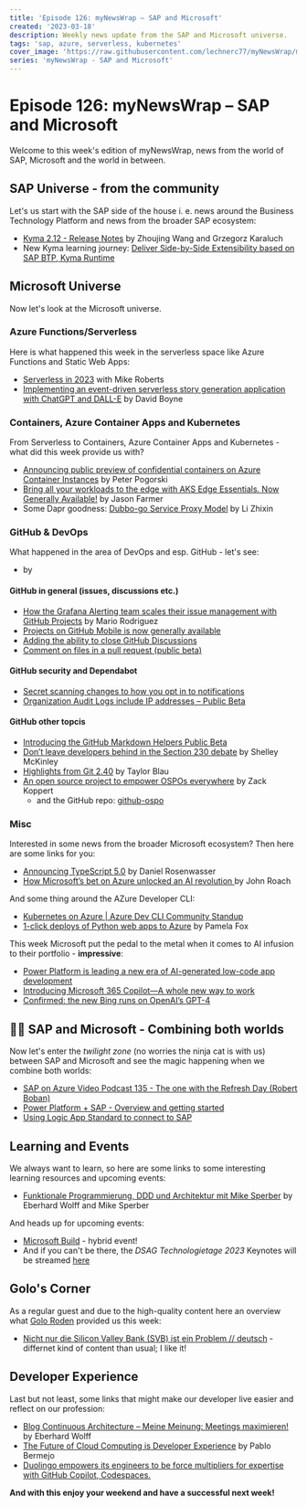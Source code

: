 ```yaml
---
title: 'Episode 126: myNewsWrap – SAP and Microsoft'
created: '2023-03-18'
description: Weekly news update from the SAP and Microsoft universe.
tags: 'sap, azure, serverless, kubernetes'
cover_image: 'https://raw.githubusercontent.com/lechnerc77/myNewsWrap/main/episodes/cover-images/episode126small.png'
series: 'myNewsWrap - SAP and Microsoft'
---
```


# Episode 126: myNewsWrap – SAP and Microsoft

Welcome to this week's edition of myNewsWrap, news from the world of SAP, Microsoft and the world in between.

## SAP Universe - from the community

Let's us start with the SAP side of the house i. e. news around the Business Technology Platform and news from the broader SAP ecosystem:

* [Kyma 2.12 - Release Notes](https://kyma-project.io/blog/2023/3/15/release-notes-212/) by Zhoujing Wang and Grzegorz Karaluch
* New Kyma learning journey: [Deliver Side-by-Side Extensibility based on SAP BTP, Kyma Runtime](https://learning.sap.com/learning-journey/deliver-side-by-side-extensibility-based-on-sap-btp-kyma-runtime)

## Microsoft Universe

Now let's look at the Microsoft universe.

### Azure Functions/Serverless

Here is what happened this week in the serverless space like Azure Functions and Static Web Apps:

* [Serverless in 2023](https://www.thoughtworks.com/en-us/insights/podcasts/technology-podcasts/serverless-in-2023) with  Mike Roberts
* [Implementing an event-driven serverless story generation application with ChatGPT and DALL-E](https://aws.amazon.com/blogs/compute/implementing-an-event-driven-serverless-story-generation-application-with-chatgpt-and-dall-e/) by David Boyne

### Containers, Azure Container Apps and Kubernetes

From Serverless to Containers, Azure Container Apps and Kubernetes - what did this week provide us with?

* [Announcing public preview of confidential containers on Azure Container Instances](https://techcommunity.microsoft.com/t5/apps-on-azure-blog/announcing-public-preview-of-confidential-containers-on-azure/ba-p/3755623?WT.mc_id=AZ-MVP-5004195) by Peter Pogorski
* [Bring all your workloads to the edge with AKS Edge Essentials. Now Generally Available!](https://techcommunity.microsoft.com/t5/internet-of-things-blog/bring-all-your-workloads-to-the-edge-with-aks-edge-essentials/ba-p/3765162?WT.mc_id=AZ-MVP-5004195) by Jason Farmer
* Some Dapr goodness: [Dubbo-go Service Proxy Model](https://www.alibabacloud.com/blog/599772) by Li Zhixin 

### GitHub & DevOps

What happened in the area of DevOps and esp. GitHub - let's see:

* []() by

#### GitHub in general (issues, discussions etc.)

* [How the Grafana Alerting team scales their issue management with GitHub Projects](https://github.blog/2023-03-15-how-the-grafana-alerting-team-scales-their-issue-management-with-github-projects/) by Mario Rodriguez
* [Projects on GitHub Mobile is now generally available](https://github.blog/changelog/2023-03-14-projects-on-github-mobile-is-now-generally-available/)
* [Adding the ability to close GitHub Discussions](https://github.blog/changelog/2023-03-14-adding-the-ability-to-close-github-discussions/)
* [Comment on files in a pull request (public beta)](https://github.blog/changelog/2023-03-14-comment-on-files-in-a-pull-request-public-beta/)

#### GitHub security and Dependabot

* [Secret scanning changes to how you opt in to notifications](https://github.blog/changelog/2023-03-17-secret-scanning-changes-to-how-you-opt-in-to-notifications/)
* [Organization Audit Logs include IP addresses – Public Beta](https://github.blog/changelog/2023-03-14-organization-audit-logs-include-ip-addresses-public-beta/)

#### GitHub other topcis

* [Introducing the GitHub Markdown Helpers Public Beta](https://github.blog/changelog/2023-03-15-introducing-the-github-markdown-helpers-public-beta/)
* [Don’t leave developers behind in the Section 230 debate](https://github.blog/2023-03-10-dont-leave-developers-behind-in-the-section-230-debate/) by Shelley McKinley
* [Highlights from Git 2.40](https://github.blog/2023-03-13-highlights-from-git-2-40/) by Taylor Blau
* [An open source project to empower OSPOs everywhere](https://github.blog/2023-03-13-an-open-source-project-to-empower-ospos-everywhere/) by Zack Koppert
  * and the GitHub repo: [github-ospo](https://github.com/github/github-ospo)

### Misc

Interested in some news from the broader Microsoft ecosystem? Then here are some links for you:

* [Announcing TypeScript 5.0](https://devblogs.microsoft.com/typescript/announcing-typescript-5-0/?WT.mc_id=DT-MVP-5004195) by Daniel Rosenwasser
* [How Microsoft’s bet on Azure unlocked an AI revolution ](https://news.microsoft.com/source/features/ai/how-microsofts-bet-on-azure-unlocked-an-ai-revolution/) by John Roach

And some thing around the AZure Developer CLI:

* [Kubernetes on Azure | Azure Dev CLI Community Standup](https://www.youtube.com/live/lXuUpoQ9kpQ?feature=share)
* [1-click deploys of Python web apps to Azure](https://pamelafox.github.io/my-py-talks/iac-deploys/) by Pamela Fox

This week Microsoft put the pedal to the metal when it comes to AI infusion to their portfolio - **impressive**:

* [Power Platform is leading a new era of AI-generated low-code app development](https://cloudblogs.microsoft.com/powerplatform/2023/03/16/power-platform-is-leading-a-new-era-of-ai-generated-low-code-app-development/)
* [Introducing Microsoft 365 Copilot—A whole new way to work](https://www.microsoft.com/en-us/microsoft-365/blog/2023/03/16/introducing-microsoft-365-copilot-a-whole-new-way-to-work/)
* [Confirmed: the new Bing runs on OpenAI’s GPT-4](https://blogs.bing.com/search/march_2023/Confirmed-the-new-Bing-runs-on-OpenAI%E2%80%99s-GPT-4)

## 🐱‍👤 SAP and Microsoft - Combining both worlds

Now let's enter the _twilight zone_ (no worries the ninja cat is with us) between SAP and Microsoft and see the magic happening when we combine both worlds:

* [SAP on Azure Video Podcast 135 - The one with the Refresh Day (Robert Boban)](https://youtu.be/Poo4sX9gv2w)
* [Power Platform + SAP - Overview and getting started](https://youtu.be/1iq_0ZO0C3Y)
* [Using Logic App Standard to connect to SAP](https://techcommunity.microsoft.com/t5/integrations-on-azure-blog/using-logic-app-standard-to-connect-to-sap/ba-p/3737354?WT.mc_id=AZ-MVP-5004195)

## Learning and Events

We always want to learn, so here are some links to some interesting learning resources and upcoming events:

* [Funktionale Programmierung, DDD und Architektur mit Mike Sperber](https://www.youtube.com/live/1ISYi90G-mY?feature=share) by Eberhard Wolff and Mike Sperber

And heads up for upcoming events:

* [Microsoft Build](https://build.microsoft.com/en-US/home) - hybrid event!
* And if you can't be there, the *DSAG Technologietage 2023* Keynotes will be streamed [here](https://livestream.kemweb.de/event/dsag1)

## Golo's Corner

As a regular guest and due to the high-quality content here an overview what [Golo Roden](https://twitter.com/goloroden) provided us this week:

* [Nicht nur die Silicon Valley Bank (SVB) ist ein Problem // deutsch](https://youtu.be/2AbAtFSs0Mk) - differnet kind of content than usual; I like it!

## Developer Experience

Last but not least, some links that might make our developer live easier and reflect on our profession:

* [Blog Continuous Architecture – Meine Meinung: Meetings maximieren!](https://www.heise.de/blog/Blog-Continuous-Architecture-Meine-Meinung-Meetings-maximieren-7549813.html) by Eberhard Wolff
* [The Future of Cloud Computing is Developer Experience](https://dev.to/peibolsang/the-future-of-cloud-computing-is-developer-experience-g0p) by Pablo Bermejo
* [Duolingo empowers its engineers to be force multipliers for expertise with GitHub Copilot, Codespaces.](https://github.com/customer-stories/duolingo)

**And with this enjoy your weekend and have a successful next week!**
